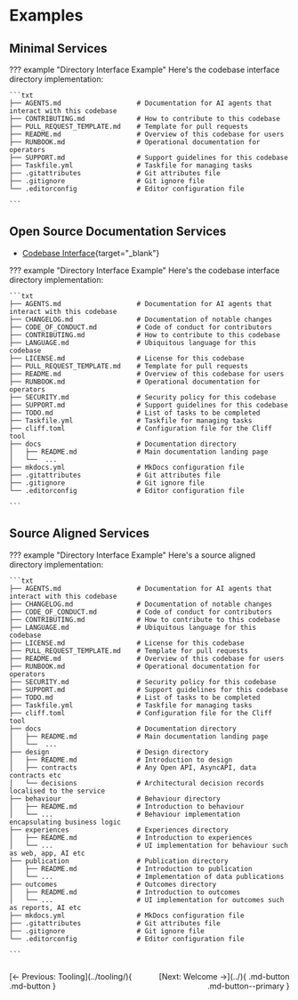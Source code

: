 # Examples

## Minimal Services

??? example "Directory Interface Example"
    Here's the codebase interface directory implementation:

    ```txt
    ├── AGENTS.md                   # Documentation for AI agents that interact with this codebase
    ├── CONTRIBUTING.md             # How to contribute to this codebase
    ├── PULL_REQUEST_TEMPLATE.md    # Template for pull requests
    ├── README.md                   # Overview of this codebase for users
    ├── RUNBOOK.md                  # Operational documentation for operators
    ├── SUPPORT.md                  # Support guidelines for this codebase
    ├── Taskfile.yml                # Taskfile for managing tasks
    ├── .gitattributes              # Git attributes file
    ├── .gitignore                  # Git ignore file
    └── .editorconfig               # Editor configuration file

    ```

## Open Source Documentation Services

- [Codebase Interface](https://github.com/codebase-interface/codebaseinterface){target="_blank"}

??? example "Directory Interface Example"
    Here's the codebase interface directory implementation:

    ```txt
    ├── AGENTS.md                   # Documentation for AI agents that interact with this codebase
    ├── CHANGELOG.md                # Documentation of notable changes
    ├── CODE_OF_CONDUCT.md          # Code of conduct for contributors
    ├── CONTRIBUTING.md             # How to contribute to this codebase
    ├── LANGUAGE.md                 # Ubiquitous language for this codebase
    ├── LICENSE.md                  # License for this codebase
    ├── PULL_REQUEST_TEMPLATE.md    # Template for pull requests
    ├── README.md                   # Overview of this codebase for users
    ├── RUNBOOK.md                  # Operational documentation for operators
    ├── SECURITY.md                 # Security policy for this codebase
    ├── SUPPORT.md                  # Support guidelines for this codebase
    ├── TODO.md                     # List of tasks to be completed
    ├── Taskfile.yml                # Taskfile for managing tasks
    ├── cliff.toml                  # Configuration file for the Cliff tool
    ├── docs                        # Documentation directory        
    │   ├── README.md               # Main documentation landing page       
    │   └──  ...
    ├── mkdocs.yml                  # MkDocs configuration file
    ├── .gitattributes              # Git attributes file
    ├── .gitignore                  # Git ignore file
    └── .editorconfig               # Editor configuration file

    ```

## Source Aligned Services

??? example "Directory Interface Example"
    Here's a source aligned directory implementation:

    ```txt
    ├── AGENTS.md                   # Documentation for AI agents that interact with this codebase
    ├── CHANGELOG.md                # Documentation of notable changes
    ├── CODE_OF_CONDUCT.md          # Code of conduct for contributors
    ├── CONTRIBUTING.md             # How to contribute to this codebase
    ├── LANGUAGE.md                 # Ubiquitous language for this codebase
    ├── LICENSE.md                  # License for this codebase
    ├── PULL_REQUEST_TEMPLATE.md    # Template for pull requests
    ├── README.md                   # Overview of this codebase for users
    ├── RUNBOOK.md                  # Operational documentation for operators
    ├── SECURITY.md                 # Security policy for this codebase
    ├── SUPPORT.md                  # Support guidelines for this codebase
    ├── TODO.md                     # List of tasks to be completed
    ├── Taskfile.yml                # Taskfile for managing tasks
    ├── cliff.toml                  # Configuration file for the Cliff tool
    ├── docs                        # Documentation directory        
    │   ├── README.md               # Main documentation landing page       
    │   └──  ...
    ├── design                      # Design directory        
    │   ├── README.md               # Introduction to design
    │   ├── contracts               # Any Open API, AsyncAPI, data contracts etc
    │   └── decisions               # Architectural decision records localised to the service
    ├── behaviour                   # Behaviour directory        
    │   ├── README.md               # Introduction to behaviour
    │   └── ...                     # Behaviour implementation encapsulating business logic
    ├── experiences                 # Experiences directory        
    │   ├── README.md               # Introduction to experiences
    │   └── ...                     # UI implementation for behaviour such as web, app, AI etc
    ├── publication                 # Publication directory
    │   ├── README.md               # Introduction to publication
    │   └── ...                     # Implementation of data publications
    ├── outcomes                    # Outcomes directory
    │   ├── README.md               # Introduction to outcomes
    │   └── ...                     # UI implementation for outcomes such as reports, AI etc
    ├── mkdocs.yml                  # MkDocs configuration file
    ├── .gitattributes              # Git attributes file
    ├── .gitignore                  # Git ignore file
    └── .editorconfig               # Editor configuration file

    ```

<!-- markdownlint-disable MD033 -->
<div class="navigation-buttons" markdown="1" style="display: grid; grid-template-columns: 1fr 1fr; gap: 1rem; margin-top: 1.5rem;">

<div markdown="1">
[← Previous: Tooling](../tooling/){ .md-button }
</div>

<div markdown="1" style="text-align: right;">
[Next: Welcome →](../){ .md-button .md-button--primary }
</div>

</div>

<style>
@media (max-width: 768px) {
  .navigation-buttons {
    display: grid !important;
    grid-template-columns: 1fr !important;
    gap: 0.5rem !important;
  }
  .navigation-buttons > div:last-child {
    text-align: left !important;
  }
}
</style>
<!-- markdownlint-enable MD033 -->
